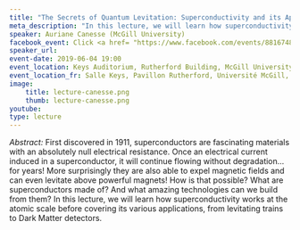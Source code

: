 ```yaml
---
title: "The Secrets of Quantum Levitation: Superconductivity and its Application"
meta_description: "In this lecture, we will learn how superconductivity works at the atomic scale before covering its various applications, from levitating trains to Dark Matter detectors." 
speaker: Auriane Canesse (McGill University) 
facebook_event: Click <a href= "https://www.facebook.com/events/881674818842278/" >here</a> for the facebook event!
speaker_url: 
event-date: 2019-06-04 19:00
event_location: Keys Auditorium, Rutherford Building, McGill University, 3600 Rue University, Montréal, QC H3A 2T8
event_location_fr: Salle Keys, Pavillon Rutherford, Université McGill, 3600 Rue University, Montréal, QC H3A 2T8
image:
    title: lecture-canesse.png
    thumb: lecture-canesse.png
youtube: 
type: lecture
---
```

*Abstract:*
First discovered in 1911, superconductors are fascinating materials with an absolutely null electrical resistance. Once an electrical current induced in a superconductor, it will continue flowing without degradation... for years! More surprisingly they are also able to expel magnetic fields and can even levitate above powerful magnets!
How is that possible? What are superconductors made of? And what amazing technologies can we build from them? 
In this lecture, we will learn how superconductivity works at the atomic scale before covering its various applications, from levitating trains to Dark Matter detectors.
